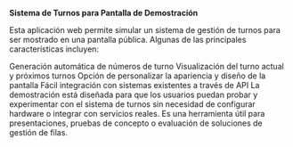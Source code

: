 **Sistema de Turnos para Pantalla de Demostración**

Esta aplicación web permite simular un sistema de gestión de turnos para ser mostrado en una pantalla pública. Algunas de las principales características incluyen:

Generación automática de números de turno
Visualización del turno actual y próximos turnos
Opción de personalizar la apariencia y diseño de la pantalla
Fácil integración con sistemas existentes a través de API
La demostración está diseñada para que los usuarios puedan probar y experimentar con el sistema de turnos sin necesidad de configurar hardware o integrar con servicios reales. Es una herramienta útil para presentaciones, pruebas de concepto o evaluación de soluciones de gestión de filas.

